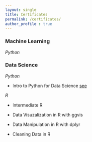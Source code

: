 ```yaml
---
layout: single
title: Certificates
permalink: /certificates/
author_profile : true
---
```


### Machine Learning

*Python*

### Data Science

*Python*
+ Intro to Python for Data Science [see](https://github.com/Thijsq/Datacamp/raw/master/Intro%20Python%20for%20Data%20Science.pdf)

*R*

+ Intermediate R

+ Data Visuzalization in R with ggvis

+ Data Manipulation in R with dplyr

+ Cleaning Data in R
